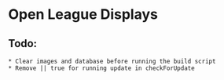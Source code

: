 # Open League Displays
## Todo:
    * Clear images and database before running the build script
    * Remove || true for running update in checkForUpdate
